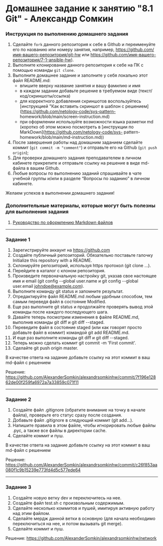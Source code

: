 # Домашнее задание к занятию "8.1 Git" - Александр Сомкин


### Инструкция по выполнению домашнего задания

   1. Сделайте `fork` данного репозитория к себе в Github и переименуйте его по названию или номеру занятия, например, https://github.com/имя-вашего-репозитория/git-hw       или  https://github.com/имя-вашего-репозитория/7-1-ansible-hw).
   2. Выполните клонирование данного репозитория к себе на ПК с помощью команды `git clone`.
   3. Выполните домашнее задание и заполните у себя локально этот файл README.md:
      - впишите вверху название занятия и вашу фамилию и имя
      - в каждом задании добавьте решение в требуемом виде (текст/код/скриншоты/ссылка)
      - для корректного добавления скриншотов воспользуйтесь [инструкцией "Как вставить скриншот в шаблон с решением](https://github.com/netology-code/sys-pattern-             homework/blob/main/screen-instruction.md)
      - при оформлении используйте возможности языка разметки md (коротко об этом можно посмотреть в [инструкции  по MarkDown](https://github.com/netology-code/sys-           pattern-homework/blob/main/md-instruction.md))
   4. После завершения работы над домашним заданием сделайте коммит (`git commit -m "comment"`) и отправьте его на Github (`git push origin`);
   5. Для проверки домашнего задания преподавателем в личном кабинете прикрепите и отправьте ссылку на решение в виде md-файла в вашем Github.
   6. Любые вопросы по выполнению заданий спрашивайте в чате учебной группы и/или в разделе “Вопросы по заданию” в личном кабинете.
   
Желаем успехов в выполнении домашнего задания!
   
### Дополнительные материалы, которые могут быть полезны для выполнения задания

1. [Руководство по оформлению Markdown файлов](https://gist.github.com/Jekins/2bf2d0638163f1294637#Code)

---

### Задание 1
   1. Зарегистрируйте аккаунт на https://github.com
   2. Создайте публичный репозиторий. Обязательно поставьте галочку Initialize this repository with a README.
   3. Склонируйте репозиторий, используя https протокол (git clone ...).
   4. Перейдите в каталог с клоном репозитория.
   5. Произведите первоначальную настройку git, указав свое настоящее имя и email (git config --global user.name и git config --global user.email johndoe@example.com).
 6. Выполните команду git status и запомните результат.
 7. Отредактируйте файл README.md любым удобным способом, тем самым переведя файл в состояние Modified.
 8. Еще раз выполните git status и продолжайте проверять вывод этой команды после каждого последующего шага.
 9. Давайте теперь посмотрим изменения в файле README.md, выполнив команды git diff и git diff --staged.
 10. Переведите файл в состояние staged (или как говорят просто добавьте файл в коммит) командой git add README.md.
 11. И еще раз выполните команды git diff и git diff --staged.
 12. Теперь можно сделать коммит git commit -m 'First commit'.
 13. Сделайте git push origin master.

 В качестве ответа на задание добавьте ссылку на этот коммит в ваш md-файл с решением
 
 Решение: https://github.com/AlexanderSomkin/alexandrsomkinhw/commit/7f196e12862de00f259fa6972a7a33859c071f11
 

---

### Задание 2

1. Создайте файл .gitignore (обратите внимание на точку в начале файла), проверьте его статус сразу после создания.
2. Добавьте файл .gitignore в следующий коммит (git add...).
3. Напишите правила в этом файле, чтобы игнорировать любые файлы .pyc, а также все файлы в директории cache.
4. Сделайте коммит и пуш.

 В качестве ответа на задание добавьте ссылку на этот коммит в ваш md-файл с решением
 
 Решение: https://github.com/AlexanderSomkin/alexandrsomkinhw/commit/c26f853aa080f1c9b15239e773fd4d5c577ede64


---

### Задание 3

1. Создайте новую ветку dev и переключитесь на нее.
2. Создайте файл test.sh с произвольным содержимым.
3. Сделайте несколько коммитов и пушей, имитируя активную работу над этим файлом.
4. Сделайте мердж данной ветки в основную (для начала необходимо переключиться на нее, и потом вызывать git merge).
5. Сделайте коммит и пуш.

Решение: https://github.com/AlexanderSomkin/alexandrsomkinhw/network


